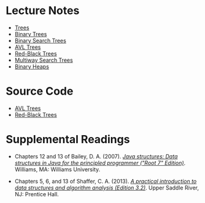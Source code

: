 # Lecture Notes

- [Trees](notes/15-Trees.pdf)
- [Binary Trees](notes/16-Binary-Trees.pdf)
- [Binary Search Trees](notes/17-Binary-Search-Trees.pdf)
- [AVL Trees](notes/18-AVL-Trees.pdf)
- [Red-Black Trees](notes/19-Red-Black-Trees.pdf)
- [Multiway Search Trees](notes/20-Multiway-Search-Trees.pdf)
- [Binary Heaps](notes/21-Binary-Heaps.pdf)

# Source Code

- [AVL Trees](src/avl/)
- [Red-Black Trees](src/red-black/)

# Supplemental Readings

- Chapters 12 and 13 of Bailey, D. A. (2007). [*Java structures: Data structures in Java for the principled programmer ("Root 7" Edition)*](http://dept.cs.williams.edu/~bailey/JavaStructures/Book_files/JavaStructures.pdf). Williams, MA: Williams University.

- Chapters 5, 6, and 13 of Shaffer, C. A. (2013). [*A practical introduction to data structures and algorithm analysis (Edition 3.2)*](http://people.cs.vt.edu/~shaffer/Book/JAVA3elatest.pdf). Upper Saddle River, NJ: Prentice Hall.



